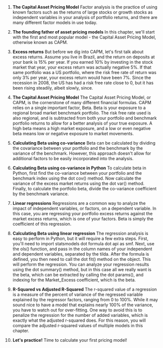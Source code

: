 1. **The Capital Asset Pricing Model**
Factor analysis is the practice of using known factors such as the returns of large stocks or growth stocks as independent variables in your analysis of portfolio returns, and there are many different factor models in use today.

2. **The founding father of asset pricing models**
In this chapter, we'll start with the first and most popular model - the Capital Asset Pricing Model, otherwise known as CAPM.

3. **Excess returns**
But before we dig into CAPM, let's first talk about excess returns. Assume you live in Brazil, and the return on deposits at your bank is 15% per year. If you earned 10% by investing in the stock market that year, your excess return was actually negative 5%. If that same portfolio was a US portfolio, where the risk free rate of return was only 3% per year, your excess return would have been 7%. Since the recession in 2008, the US has had a risk free rate close to 0, but it has been rising steadily, albeit slowly, since.

4. **The Capital Asset Pricing Model**
The Capital Asset Pricing Model, or CAPM, is the cornerstone of many different financial formulas. CAPM relies on a single important factor, Beta. Beta is your exposure to a regional broad market benchmark portfolio. The risk free rate used is also regional, and is subtracted from both your portfolio and benchmark portfolio returns to allow for a better analysis of your true exposure. A high beta means a high market exposure, and a low or even negative beta means low or negative exposure to market movements.

5. **Calculating Beta using co-variance**
Beta can be calculated by dividing the covariance between your portfolio and the benchmark by the variance of the benchmark. However, this approach doesn't allow for additional factors to be easily incorporated into the analysis.

6. **Calculating Beta using co-variance in Python**
To calculate beta in Python, first find the co-variance between your portfolio and the benchmark index using the dot cov() method. Now calculate the variance of the excess market returns using the dot var() method. Finally, to calculate the portfolio beta, divide the co-variance coefficient by the benchmark variance.

7. **Linear regressions**
Regressions are a common way to analyze the impact of independent variables, or factors, on a dependent variable. In this case, you are regressing your portfolio excess returns against the market excess returns, which is one of your factors. Beta is simply the coefficient of this regression.

8. **Calculating Beta using linear regression**
The regression analysis is easy to perform in Python, but it will require a few extra steps. First, you'll need to import statsmodels dot formula dot api as smf. Next, use the ols() function, and pass in the column names of your independent and dependent variables, separated by the tilda. After the formula is defined, you then need to call the dot fit() method on the object. This will perform the regression. You can analyze your regression results using the dot summary() method, but in this case all we really want is the beta, which can be extracted by calling the dot params(), and indexing for the Market_Excess coefficient, which is the beta.

9. **R-Squared vs Adjusted R-Squared**
The r-squared value of a regression is a measure of the percent of variance of the regressed variable explained by the regressor factors, ranging from 0 to 100%. While it may sound nice to have a model that explains nearly 100% of the variance, you have to watch out for over-fitting. One way to avoid this is to penalize the regression for the number of added variables, which is exactly what the adjusted r-squared does. For this reason, you will compare the adjusted r-squared values of multiple models in this chapter.

10. **Let's practice!**
Time to calculate your first pricing model!